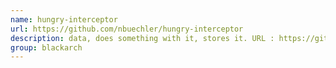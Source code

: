 ```yaml
---
name: hungry-interceptor
url: https://github.com/nbuechler/hungry-interceptor
description: data, does something with it, stores it. URL : https://github.com/nbuechler/hungry-interceptor Groups : blackarch blackarch-sniffer
group: blackarch
---
```

